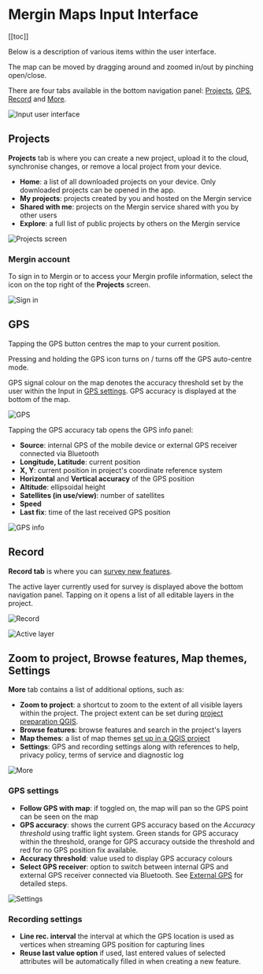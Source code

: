 # Mergin Maps Input Interface
[[toc]]

Below is a description of various items within the user interface. 

The map can be moved by dragging around and zoomed in/out by pinching open/close.

There are four tabs available in the bottom navigation panel: [Projects](#projects), [GPS](#gps), [Record](#record) and [More](#zoom-to-project-browse-features-map-themes-settings).

![Input user interface](./input_gui.png)

## Projects
**Projects** tab is where you can create a new project, upload it to the cloud, synchronise changes, or remove a local project from your device.
- **Home**: a list of all downloaded projects on your device. Only downloaded projects can be opened in the app.
- **My projects**: projects created by you and hosted on the Mergin service
- **Shared with me**: projects on the Mergin service shared with you by other users
- **Explore**: a full list of public projects by others on the Mergin service

![Projects screen](./input-projects.png) 

### Mergin account
To sign in to Mergin or to access your Mergin profile information, select the icon on the top right of the **Projects** screen.

![Sign in](./input-account.png)

## GPS
Tapping the GPS button centres the map to your current position. 

Pressing and holding the GPS icon turns on / turns off the GPS auto-centre mode.

GPS signal colour on the map denotes the accuracy threshold set by the user within the Input in [GPS settings](#gps-settings). GPS accuracy is displayed at the bottom of the map. 

![GPS](./input-gps.png) 

Tapping the GPS accuracy tab opens the GPS info panel:
- **Source**: internal GPS of the mobile device or external GPS receiver connected via Bluetooth
- **Longitude, Latitude**: current position
- **X, Y**: current position in project's coordinate reference system
- **Horizontal** and **Vertical accuracy** of the GPS position
- **Altitude**: ellipsoidal height
- **Satellites (in use/view)**: number of satellites
- **Speed**
- **Last fix**: time of the last received GPS position

![GPS info](./input-gps-info.png) 

## Record
**Record tab** is where you can [survey new features](./input_features/).

The active layer currently used for survey is displayed above the bottom navigation panel. Tapping on it opens a list of all editable layers in the project.

![Record](./input-record.png) 

![Active layer](./input-active-layer.png) 

## Zoom to project, Browse features, Map themes, Settings
**More** tab contains a list of additional options, such as:
- **Zoom to project**: a shortcut to zoom to the extent of all visible layers within the project. The project extent can be set during [project preparation QGIS](../gis/features/#project-extent).
- **Browse features**: browse features and search in the project's layers
- **Map themes**: a list of map themes [set up in a QGIS project](../gis/setup_themes/)
- **Settings**: GPS and recording settings along with references to help, privacy policy, terms of service and diagnostic log

![More](./input-settings.png)

### GPS settings
- **Follow GPS with map**: if toggled on, the map will pan so the GPS point can be seen on the map
- **GPS accuracy**: shows the current GPS accuracy based on the *Accuracy threshold* using traffic light system. Green stands for GPS accuracy within the threshold, orange for GPS accuracy outside the threshold and red for no GPS position fix available.
- **Accuracy threshold**: value used to display GPS accuracy colours
- **Select GPS receiver**: option to switch between internal GPS and external GPS receiver connected via Bluetooth. See [External GPS](./external_gps/) for detailed steps.

![Settings](./input-settings2.png)

### Recording settings
- **Line rec. interval** the interval at which the GPS location is used as vertices when streaming GPS position for capturing lines
- **Reuse last value option** if used, last entered values of selected attributes will be automatically filled in when creating a new feature.
